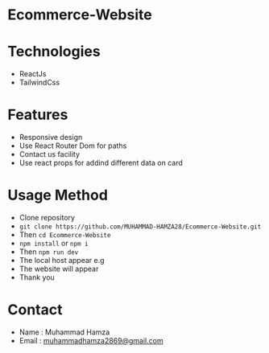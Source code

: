 # Ecommerce-Website 

# Technologies
+ ReactJs
+ TailwindCss

# Features
+ Responsive design
+ Use React Router Dom for paths
+ Contact us facility
+ Use react props for addind different data on card

# Usage Method
+ Clone repository
+ ```git clone https://github.com/MUHAMMAD-HAMZA28/Ecommerce-Website.git```
+ Then ```cd Ecommerce-Website```
+ ```npm install``` or ```npm i```
+ Then ```npm run dev```
+ The local host appear e.g
+ The website will appear
+ Thank you

# Contact
+ Name : Muhammad Hamza
+ Email : muhammadhamza2869@gmail.com















